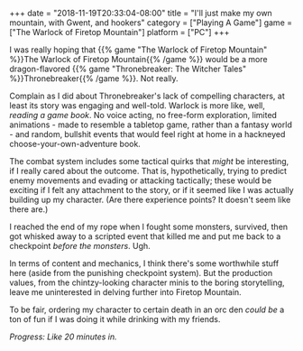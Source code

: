 +++
date = "2018-11-19T20:33:04-08:00"
title = "I'll just make my own mountain, with Gwent, and hookers"
category = ["Playing A Game"]
game = ["The Warlock of Firetop Mountain"]
platform = ["PC"]
+++

I was really hoping that {{% game "The Warlock of Firetop Mountain" %}}The Warlock of Firetop Mountain{{% /game %}} would be a more dragon-flavored {{% game "Thronebreaker: The Witcher Tales" %}}Thronebreaker{{% /game %}}.  Not really.

Complain as I did about Thronebreaker's lack of compelling characters, at least its story was engaging and well-told.  Warlock is more like, well, <i>reading a game book</i>.  No voice acting, no free-form exploration, limited animations - made to resemble a tabletop game, rather than a fantasy world - and random, bullshit events that would feel right at home in a hackneyed choose-your-own-adventure book.

The combat system includes some tactical quirks that <i>might</i> be interesting, if I really cared about the outcome.  That is, hypothetically, trying to predict enemy movements and evading or attacking tactically; these would be exciting if I felt any attachment to the story, or if it seemed like I was actually building up my character.  (Are there experience points?  It doesn't seem like there are.)

I reached the end of my rope when I fought some monsters, survived, then got whisked away to a scripted event that killed me and put me back to a checkpoint <i>before the monsters</i>.  Ugh.

In terms of content and mechanics, I think there's some worthwhile stuff here (aside from the punishing checkpoint system).  But the production values, from the chintzy-looking character minis to the boring storytelling, leave me uninterested in delving further into Firetop Mountain.

To be fair, ordering my character to certain death in an orc den <i>could be</i> a ton of fun if I was doing it while drinking with my friends.

<i>Progress: Like 20 minutes in.</i>
